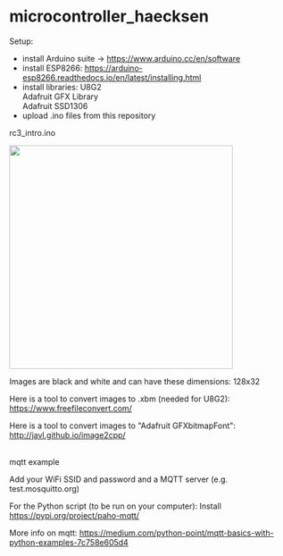 # microcontroller_haecksen

Setup:
- install Arduino suite -> https://www.arduino.cc/en/software
- install ESP8266:
https://arduino-esp8266.readthedocs.io/en/latest/installing.html
- install libraries:
U8G2 <br>
Adafruit GFX Library<br>
Adafruit SSD1306<br>
- upload .ino files from this repository


rc3_intro.ino

<img src="rc3.jpg" width=400/>

Images are black and white and can have these dimensions: 128x32 

Here is a tool to convert images to .xbm (needed for U8G2):
https://www.freefileconvert.com/

Here is a tool to convert images to "Adafruit GFXbitmapFont":<br>
http://javl.github.io/image2cpp/


<br>mqtt example</br>

Add your WiFi SSID and password and a MQTT server (e.g. test.mosquitto.org)

For the Python script (to be run on your computer):
Install https://pypi.org/project/paho-mqtt/

More info on mqtt: 
https://medium.com/python-point/mqtt-basics-with-python-examples-7c758e605d4
